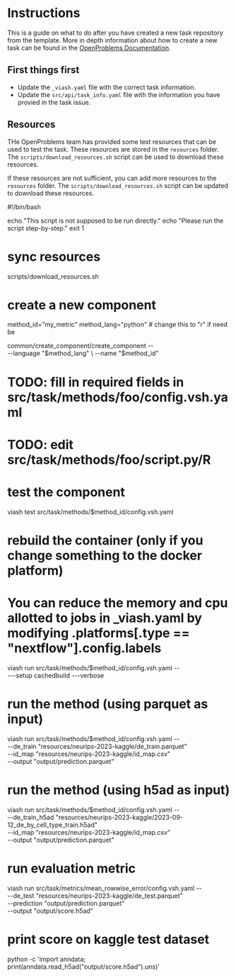 # Instructions

This is a guide on what to do after you have created a new task repository from the template. More in depth information about how to create a new task can be found in the [OpenProblems Documentation](https://openproblems.bio/documentation/create_task/).

## First things first

* Update the `_viash.yaml` file with the correct task information.
* Update the `src/api/task_info.yaml` file with the information you have provied in the task issue.

## Resources

THe OpenProblems team has provided some test resources that can be used to test the task. These resources are stored in the `resources` folder. The `scripts/download_resources.sh` script can be used to download these resources.

If these resources are not sufficient, you can add more resources to the `resources` folder. The `scripts/download_resources.sh` script can be updated to download these resources.





<!-- Add to readme 
* update _viash.yaml
* update src/api/task_info.yaml
* update scripts/download_resources
-->

#!/bin/bash

echo "This script is not supposed to be run directly."
echo "Please run the script step-by-step."
exit 1

# sync resources
scripts/download_resources.sh

# create a new component
method_id="my_metric"
method_lang="python" # change this to "r" if need be

common/create_component/create_component -- \
  --language "$method_lang" \
  --name "$method_id"

# TODO: fill in required fields in src/task/methods/foo/config.vsh.yaml
# TODO: edit src/task/methods/foo/script.py/R

# test the component
viash test src/task/methods/$method_id/config.vsh.yaml

# rebuild the container (only if you change something to the docker platform)
# You can reduce the memory and cpu allotted to jobs in _viash.yaml by modifying .platforms[.type == "nextflow"].config.labels
viash run src/task/methods/$method_id/config.vsh.yaml -- \
  ---setup cachedbuild ---verbose

# run the method (using parquet as input)
viash run src/task/methods/$method_id/config.vsh.yaml -- \
  --de_train "resources/neurips-2023-kaggle/de_train.parquet" \
  --id_map "resources/neurips-2023-kaggle/id_map.csv" \
  --output "output/prediction.parquet"

# run the method (using h5ad as input)
viash run src/task/methods/$method_id/config.vsh.yaml -- \
  --de_train_h5ad "resources/neurips-2023-kaggle/2023-09-12_de_by_cell_type_train.h5ad" \
  --id_map "resources/neurips-2023-kaggle/id_map.csv" \
  --output "output/prediction.parquet"

# run evaluation metric
viash run src/task/metrics/mean_rowwise_error/config.vsh.yaml -- \
  --de_test "resources/neurips-2023-kaggle/de_test.parquet" \
  --prediction "output/prediction.parquet" \
  --output "output/score.h5ad"

# print score on kaggle test dataset
python -c 'import anndata; print(anndata.read_h5ad("output/score.h5ad").uns)'